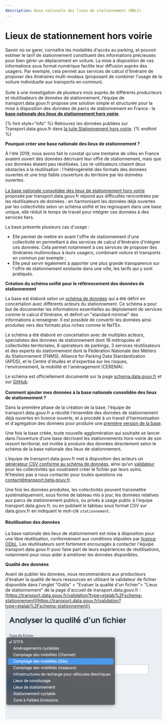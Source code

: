 ```yaml
---
description: Base nationale des lieux de stationnement (BNLS)
---
```


# Lieux de stationnement hors voirie

Savoir où se garer, connaître les modalités d'accès au parking, et pouvoir estimer le tarif de stationnement constituent des informations précieuses pour bien gérer un déplacement en voiture. La mise à disposition de ces informations sous format numérique facilite leur diffusion auprès des usagers. Par exemple, cela permet aux services de calcul d'itinéraire de proposer des itinéraires multi-modaux (proposant de combiner l'usage de la voiture individuelle aux transports en commun). \
\
Suite à une investigation de plusieurs mois auprès de différents producteurs et réutilisateurs de données de stationnement, l’équipe de transport.data.gouv.fr propose une solution simple et structurée pour la mise à disposition des données de parcs de stationnement en France : la [**base nationale des lieux de stationnement hors voirie**](https://transport.data.gouv.fr/datasets?type=private-parking).

{% hint style="info" %}
Retrouvez les données publiées sur Transport.data.gouv.fr dans [la tuile Stationnement hors voirie](https://transport.data.gouv.fr/datasets?type=private-parking).
{% endhint %}



**Pourquoi créer une base nationale des lieux de stationnement ?**&#x20;

À l'été 2019, nous avons fait le constat qu'une trentaine de villes en France avaient ouvert des données décrivant leur offre de stationnement, mais que ces données étaient peu réutilisées. Les ré-utilisateurs citaient deux obstacles à la réutilisation : l'hétérogénéité des formats des données ouvertes et une trop faible couverture du territoire par les données ouvertes. \
\
[La base nationale consolidée des lieux de stationnement hors voirie ](https://transport.data.gouv.fr/datasets/base-nationale-des-lieux-de-stationnement/)proposée par transport.data.gouv.fr répond aux difficultés rencontrées par les réutilisateurs de données : en harmonisant les données déjà ouvertes par les collectivités selon un schéma unifié et les regroupant dans une base unique, elle réduit le temps de travail pour intégrer ces données à des services tiers.&#x20;

La base présente plusieurs cas d'usage :

* Elle permet de mettre en avant l'offre de stationnement d'une collectivité en permettant à des services de calcul d'itinéraire d'intégrer ces données. Cela permet notamment à ces services de proposer des itinéraires multimodaux à leurs usagers, combinant voiture et transports en commun par exemple ;
* Elle peut servir également à apporter une plus grande transparence sur l'offre de stationnement existante dans une ville, les tarifs qui y sont pratiqués.

**Création du schéma unifié pour le référencement des données de stationnement**

La base est élaboré selon un [schéma de données](https://schema.data.gouv.fr/etalab/schema-stationnement/latest.html) qui a été défini en concertation avec différents acteurs du stationnement. Ce schéma a pour but de documenter les informations essentielles au déploiement de services comme le calcul d'itinéraire, et définit un "standard minimal" des informations à renseigner. Il est possible de convertir les données ainsi produites vers des formats plus riches comme le NeTEx.

Le schéma a été élaboré en concertation avec de multiples acteurs, spécialistes des données de stationnement dont 18 métropoles et collectivités territoriales, 8 opérateurs de parkings, 3 services réutilisateurs et des experts du stationnement dont la Fédération Nationale des Métiers du Stationnement (FNMS), Alliance for Parking Data Standardization (APDS), et le Centre d'études et d'expertise sur les risques, l'environnement, la mobilité et l'aménagement (CEREMA).

Le schéma est officiellement documenté sur la page [schema.data.gouv.fr](https://schema.data.gouv.fr/etalab/schema-stationnement/latest.html) et sur [GitHub](https://github.com/etalab/schema-stationnement/). \
\
**Comment ajouter mes données à la base nationale consolidée des lieux de stationnement ?**&#x20;

Dans la première phase de la création de la base, l'équipe de transport.data.gouv.fr a récolté l'ensemble des données de stationnement déjà ouvertes en licence ouverte, et a procédé à un travail d'harmonisation et d'agrégation des données pour produire une [première version de la base](https://www.data.gouv.fr/fr/datasets/base-nationale-des-lieux-de-stationnement/).&#x20;

Une fois la base créée, toute nouvelle agglomération qui souhaite se lancer dans l’ouverture d’une base décrivant les stationnements hors-voirie de son ressort territorial, est invitée à produire des données directement selon le schéma de la base nationale des lieux de stationnement.

L’équipe de transport.data.gouv.fr met à disposition des acteurs un [générateur CSV conforme au schéma de données](https://csv-gg.etalab.studio/?schema=etalab%2Fschema-stationnement), ainsi qu’un [validateur ](https://validata.etalab.studio/table-schema?schema\_name=schema-datagouv-fr.etalab%2Fschema-stationnement\&schema\_ref=)pour les collectivités qui voudraient créer le fichier par leurs soins. N'hésitez pas à nous contacter pour toutes questions via contact@transport.beta.gouv.fr.&#x20;

Une fois les données produites, les collectivités peuvent transmettre systématiquement, sous forme de tableau mis à jour, les données relatives aux parcs de stationnement publics, ou privés à usage public à l'équipe transport.data.gouv.fr, ou en publiant le tableau sous format CSV sur data.gouv.fr en indiquant le mot-clé `stationnement`.&#x20;

#### Réutilisation des données

La base nationale des lieux de stationnement est mise à disposition pour une libre réutilisation, conformément aux conditions stipulées par [licence ODbL](https://doc.transport.data.gouv.fr/presentation-et-mode-demploi-du-pan/conditions-dutilisation-des-donnees/licence-odbl#conditions-particulieres-dutilisation). Les réutilisateurs sont fortement encouragés à contacter l'équipe transport.data.gouv.fr pour faire part de leurs expériences de réutilisations, notamment pour nous aider à améliorer les données disponibles.

**Qualité des données**&#x20;

Avant de publier les données, nous recommandons aux producteurs d'évaluer la qualité de leurs ressources en utilisant le validateur de fichier disponible dans l'onglet "Outils" > "Evaluer la qualité d'un fichier"> "Lieux de stationnement" de la page d'accueil de transport.data.gouv.fr : [https://transport.data.gouv.fr/validation?type=etalab%2Fschema-stationnement](https://transport.data.gouv.fr/validation?type=etalab%2Fschema-stationnement)\
![](<../.gitbook/assets/image (174) (1) (1).png>)
